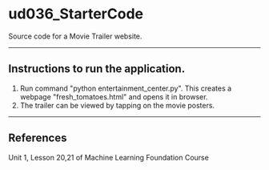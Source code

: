 # ud036_StarterCode
Source code for a Movie Trailer website.

-----------------------------------------------
Instructions to run the application.
-----------------------------------------------
1. Run command "python entertainment_center.py". This creates a webpage "fresh_tomatoes.html" and opens it in browser.
2. The trailer can be viewed by tapping on the movie posters.

-----------------------------------------------
References
-----------------------------------------------
Unit 1, Lesson 20,21 of Machine Learning Foundation Course
